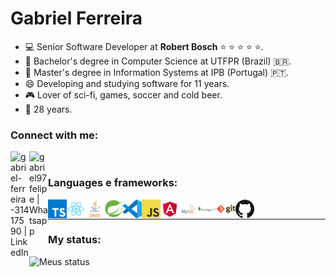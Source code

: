 # Gabriel Ferreira
- :computer: Senior Software Developer at **Robert Bosch** :star: :star: :star: :star: :star:.
- :book: Bachelor's degree in Computer Science at UTFPR (Brazil) :brazil:.
- :book: Master's degree in Information Systems at IPB (Portugal) :portugal:.
- 😄 Developing and studying software for 11 years.
- :video_game: Lover of sci-fi, games, soccer and cold beer.
- :walking: 28 years.


### Connect with me:

[<img align="left" alt="gabriel-ferreira-31417590 | LinkedIn" width="30px" src="https://cdn.jsdelivr.net/npm/simple-icons@v3/icons/linkedin.svg" />][linkedin]
[<img align="left" alt="gabriel97felipe | Whatsapp" width="30px" src="https://cdn.jsdelivr.net/npm/simple-icons@v3/icons/whatsapp.svg" />][whatsapp]
<br>


### Languages e frameworks:


<img align="left" alt="JavaScript" width="30px" src="https://raw.githubusercontent.com/github/explore/80688e429a7d4ef2fca1e82350fe8e3517d3494d/topics/typescript/typescript.png" />
<img align="left" alt="React" width="30px" src="https://raw.githubusercontent.com/github/explore/80688e429a7d4ef2fca1e82350fe8e3517d3494d/topics/react/react.png" />
<img align="left" alt="Java" width="30px" src="https://raw.githubusercontent.com/github/explore/80688e429a7d4ef2fca1e82350fe8e3517d3494d/topics/java/java.png" />
<img align="left" alt="Java" width="30px" src="https://raw.githubusercontent.com/github/explore/80688e429a7d4ef2fca1e82350fe8e3517d3494d/topics/spring-boot/spring-boot.png" />
<img align="left" alt="Visual Studio Code" width="30px" src="https://raw.githubusercontent.com/github/explore/80688e429a7d4ef2fca1e82350fe8e3517d3494d/topics/visual-studio-code/visual-studio-code.png" />
<img align="left" alt="JavaScript" width="30px" src="https://raw.githubusercontent.com/github/explore/80688e429a7d4ef2fca1e82350fe8e3517d3494d/topics/javascript/javascript.png" />
<img align="left" alt="Node.js" width="30px" src="https://raw.githubusercontent.com/github/explore/80688e429a7d4ef2fca1e82350fe8e3517d3494d/topics/angular/angular.png" />
<img align="left" alt="MySQL" width="30px" src="https://raw.githubusercontent.com/github/explore/80688e429a7d4ef2fca1e82350fe8e3517d3494d/topics/mysql/mysql.png" />
<img align="left" alt="MongoDB" width="30px" src="https://raw.githubusercontent.com/github/explore/80688e429a7d4ef2fca1e82350fe8e3517d3494d/topics/mongodb/mongodb.png" />
<img align="left" alt="Git" width="30px" src="https://raw.githubusercontent.com/github/explore/80688e429a7d4ef2fca1e82350fe8e3517d3494d/topics/git/git.png" />
<img align="left" alt="GitHub" width="30px" src="https://raw.githubusercontent.com/github/explore/78df643247d429f6cc873026c0622819ad797942/topics/github/github.png" />
<br>


---
### My status:

<img align="left" alt="Meus status" src="https://github-readme-stats.vercel.app/api/top-langs/?username=gabrielnferreira&layout=compact" />


[instagram]: https://instagram.com/gabrielfnf_
[linkedin]: https://www.linkedin.com/in/gabriel-ferreira-31417590/
[facebook]: https://www.facebook.com/gabriel97felipe/
[whatsapp]: https://api.whatsapp.com/send?phone=5515981879090&text=Olá!%20Te%20achei%20pelo%20Github!

<!--
**gabrielnferreira/gabrielnferreira** is a ✨ _special_ ✨ repository because its `README.md` (this file) appears on your GitHub profile.
-->
